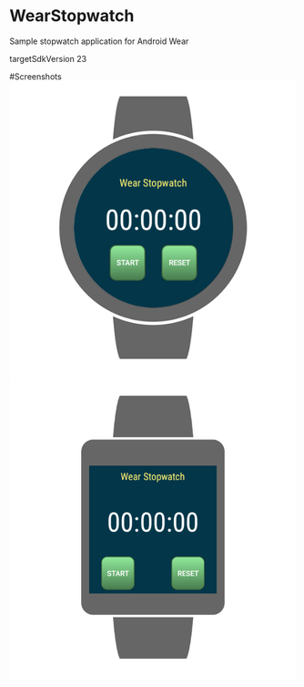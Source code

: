 # WearStopwatch
Sample stopwatch application for Android Wear

targetSdkVersion 23

#Screenshots
![](https://raw.githubusercontent.com/altoroid/WearStopwatch/master/screenshots/screenshot_round_framed.png)
![](https://raw.githubusercontent.com/altoroid/WearStopwatch/master/screenshots/screenshot_square_framed.png)
